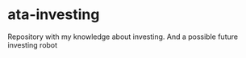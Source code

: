 # ata-investing
Repository with my knowledge about investing. And a possible future investing robot
